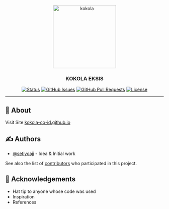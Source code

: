 <p align="center">
  <a href="https://kokola-co-id.github.io" rel="noopener">
  <img width=200px height=200px src="https://app.kokola.co.id/awal/kkl.png" alt="kokola"></a>
</p>

<h3 align="center">KOKOLA EKSIS</h3>

<div align="center">

[![Status](https://img.shields.io/badge/status-active-success.svg)]()
[![GitHub Issues](https://img.shields.io/github/issues/kokola-co-id/kokola-co-id.github.io)](https://github.com/kokola-co-id/kokola-co-id.github.io/issues)
[![GitHub Pull Requests](https://img.shields.io/github/pulls/kokola-co-id/kokola-co-id.github.io)](https://img.shields.io/github/pulls/kokola-co-id/kokola-co-id.github.io/pulls)
[![License](https://img.shields.io/badge/license-MIT-blue.svg)](/LICENSE)

</div>

---

## 🚀 About <a name = "about"></a>

Visit Site [kokola-co-id.github.io](https://kokola-co-id.github.io/)

## ✍️ Authors <a name = "authors"></a>

- [@setiyoaji](https://github.com/setiyaaji) - Idea & Initial work

See also the list of [contributors](https://github.com/kokola-co-id) who participated in this project.

## 🎉 Acknowledgements <a name = "acknowledgement"></a>

- Hat tip to anyone whose code was used
- Inspiration
- References
